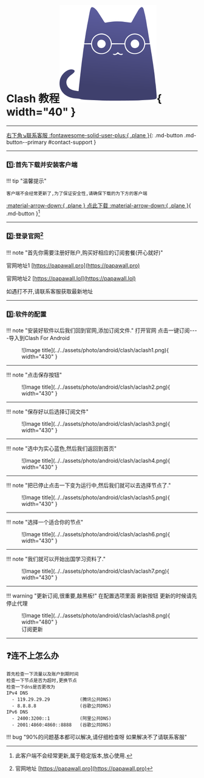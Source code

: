 # Clash 教程![Image title](../../assets/photo/win/clash/clashlogo.png){ width="40" }
---

[右下角↘️联系客服 :fontawesome-solid-user-plus:{ .plane }](javascript:void(0);){: .md-button .md-button--primary #contact-support }

---

### 1️⃣:首先下载并安装客户端
!!! tip "温馨提示"
    
    客户端不会经常更新了,为了保证安全性,请确保下载的为下方的客户端 
    
[:material-arrow-down:{ .plane } 点此下载 :material-arrow-down:{ .plane }](https://down.papawall.cc/Clash.apk){ .md-button }[^1] 

---

### 2️⃣:登录官网[^2] 

!!! note "首先你需要注册好账户,购买好相应的订阅套餐(开心就好)"

官网地址1 [https://papawall.pro](https://papawall.pro)

官网地址2 [https://papawall.lol](https://papawall.lol)

如遇打不开,请联系客服获取最新地址
    
---

### 3️⃣:软件的配置
!!! note "安装好软件以后我们回到官网,添加订阅文件."
    打开官网 点击一键订阅----导入到Clash For Android
<figure markdown="span">
![Image title](../../assets/photo/android/clash/aclash1.png){ width="430" }
</figure>

---

!!! note "点击保存按钮"
<figure markdown="span">
![Image title](../../assets/photo/android/clash/aclash2.png){ width="430" }
</figure>

---


!!! note "保存好以后选择订阅文件"
<figure markdown="span">
![Image title](../../assets/photo/android/clash/aclash3.png){ width="430" }
</figure>

---


!!! note "选中为实心蓝色,然后我们返回到首页"
<figure markdown="span">
![Image title](../../assets/photo/android/clash/aclash4.png){ width="430" }
</figure>

---


!!! note "把已停止点击一下变为运行中,然后我们就可以去选择节点了."
<figure markdown="span">
![Image title](../../assets/photo/android/clash/aclash5.png){ width="430" }
</figure>

---


!!! note "选择一个适合你的节点"
<figure markdown="span">
![Image title](../../assets/photo/android/clash/aclash6.png){ width="430" }
</figure>

---


!!! note "我们就可以开始出国学习资料了."
<figure markdown="span">
![Image title](../../assets/photo/android/clash/aclash7.png){ width="430" }
</figure>

---

!!! warning "更新订阅,很重要,敲黑板!"
    在配置选项里面 刷新按钮 更新的时候请先停止代理
<figure markdown="span">
![Image title](../../assets/photo/android/clash/aclash8.png){ width="480" }
  <figcaption>订阅更新</figcaption>
</figure>

---

## ❓连不上怎么办
    首先检查一下流量以及账户到期时间
    检查一下节点是否为超时,更换节点
    检查一下dns是否更改为
    IPv4 DNS
      - 119.29.29.29           (腾讯公共DNS)
      - 8.8.8.8                (谷歌公共DNS)
    IPv6 DNS
      - 2400:3200::1           (阿里公共DNS)
      - 2001:4860:4860::8888   (谷歌公共DNS)
!!! bug "90%的问题基本都可以解决,请仔细检查呀 如果解决不了请联系客服"



[^1]: 此客户端不会经常更新,属于稳定版本,放心使用.
[^2]: 官网地址 [https://papawall.pro](https://papawall.pro)